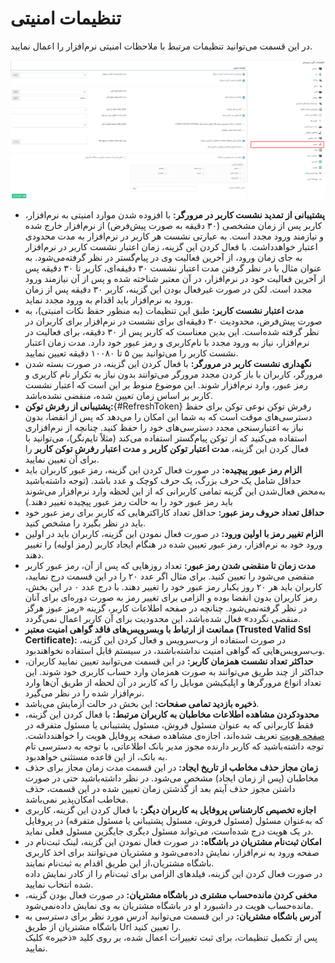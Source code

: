 # تنظیمات امنیتی

در این قسمت می‌توانید تنظیمات مرتبط با ملاحظات امنیتی نرم‌افزار را اعمال نمایید.<br>

![تنظیمات امنیتی](./Image/security-setting-2.8.4.png)

- **پشتیبانی از تمدید نشست کاربر در مرورگر:** با افزوده شدن موارد امنیتی به نرم‌افزار، کاربر پس از زمان مشخصی (۳۰ دقیقه به صورت پیش‌فرض) از نرم‌افزار خارج شده و نیازمند ورود مجدد است. به عبارتی نشست هر کاربر در نرم‌افزار به مدت محدودی اعتبار خواهدداشت. با فعال کردن این گزینه، زمان اعتبار نشست کاربر در نرم‌افزار به جای زمان ورود، از آخرین فعالیت وی در پیام‌گستر در نظر گرفته‌می‌شود. به عنوان مثال با در نظر گرفتن مدت اعتبار نشست ۳۰ دقیقه‌ای، کاربر تا ۳۰ دقیقه پس از آخرین فعالیت خود در نرم‌افزار، در آن معتبر شناخته شده و پس از آن نیازمند ورود مجدد است. لکن در صورت غیرفعال بودن این گزینه، کاربر ۳۰ دقیقه پس از زمان ورود به نرم‌افزار باید اقدام به ورود مجدد نماید.<br>
- **مدت اعتبار نشست کاربر:** طبق این تنظیمات (به منظور حفظ نکات امنیتی)، به صورت پیش‌فرض، محدودیت ۳۰ دقیقه‌ای برای نشست در نرم‌افزار برای کاربران در نظر گرفته شده‌است. این بدین معناست که کاربر پس از ۳۰ دقیقه، برای فعالیت در نرم‌افزار، نیاز به ورود مجدد با نام‌کاربری و رمز عبور خود دارد. مدت زمان اعتبار نشست کاربر را می‌توانید بین ۵ تا ۱۰۰۸۰ دقیقه تعیین نمایید.<br>
- **نگهداری نشست کاربر در مرورگر:** با فعال کردن این گزینه، در صورت بسته شدن مرورگر، کاربران با باز کردن مجدد مرورگر می‌توانند بدون نیاز به تکرار نام کاربری و رمز عبور، وارد نرم‌افزار شوند. این موضوع منوط بر این است که اعتبار نشست کاربر بر اساس زمان تعیین شده، منقضی نشده‌باشد.<br>
- **پشتیبانی از رفرش توکن:**{#RefreshToken} رفرش توکن نوعی توکن برای حفظ دسترسی‌های موقت است که به شما این امکان را می‌دهد که پس از انقضا، بدون نیاز به اعتبارسنجی مجدد دسترسی‌های خود را حفظ کنید. چنانچه از نرم‌افزاری استفاده می‌کنید که از توکن پیام‌گستر استفاده می‌کند (مثلاً تایم‌نگر)، می‌توانید با فعال کردن این گزینه، **مدت اعتبار توکن کاربر** و **مدت اعتبار رفرش توکن کاربر** را برای آن تعیین نمایید.<br>
- **الزام رمز عبور پیچیده:** در صورت فعال‌ کردن این گزینه، رمز عبور کاربران باید حداقل شامل یک حرف بزرگ، یک حرف کوچک و عدد باشد. (توجه داشته‌باشید به‌محض فعال‌شدن این گزینه تمامی کاربرانی که از این لحظه وارد نرم‌افزار می‌شوند باید رمز عبور خود را به حالت رمز عبور پیچیده تغییر دهند.) <br>
- **حداقل تعداد حروف رمز عبور:** حداقل تعداد کاراکترهایی که کاربر برای رمز عبور خود باید در نظر بگیرد را مشخص کنید.<br>
- **الزام تغییر رمز با اولین ورود:** در صورت فعال نمودن این گزینه، کاربران باید در اولین ورود خود به نرم‌افزار، رمز عبور تعیین شده در هنگام ایجاد کاربر (رمز اولیه) را تغییر دهند.<br>
- **مدت‌ زمان تا منقضی شدن رمز عبور:** تعداد روزهایی که پس از آن، رمز عبور کاربر منقضی می‌شود را تعیین کنید. برای مثال اگر عدد ۲۰ را در این قسمت درج نمایید، کاربران باید هر ۲۰ روز یکبار رمز عبور خود را تغییر دهند. با درج عدد ۰ در این بخش، رمز کاربران بدون انقضا بوده و الزامی برای تغییر رمز به صورت دوره‌ای برای آنان در نظر گرفته‌نمی‌شود. چنانچه در صفحه اطلاعات کاربر، گزینه «رمز عبوز هرگز منقضی نگردد» فعال شده‌باشد، این محدودیت برای آن کاربر اعمال نمی‌گردد.<br>
- **ممانعت از ارتباط با وبسرویس‌های فاقد گواهی امنیت معتبر (Trusted Valid Ssl Certificate):** در صورت استفاده از وب‌سرویس و فعال کردن این گزینه، وب‌سرویس‌هایی که گواهی امنیت نداشته‌باشند، در سیستم قابل استفاده نخواهند‌بود.<br>
- **حداکثر تعداد نشست همزمان کاربر:** در این قسمت می‌توانید تعیین نمایید کاربران، حداکثر از چند طریق می‌توانند به صورت همزمان وارد حساب کاربری خود شوند. این تعداد انواع مرورگرها و اپلیکیشن موبایل را که کاربر در آن لحظه از طریق آن‌ها وارد نرم‌افزار شده را در نظر می‌گیرد.<br>
- **ذخیره بازدید تمامی صفحات:** این بخش در حالت آزمایش می‌باشد.<br>
- **محدودکردن مشاهده اطلاعات مخاطبان به کاربران مرتبط:** با فعال کردن این گزینه، فقط کاربرانی که به عنوان مسئول فروش، مسئول پشتیبانی یا مسئول متفرقه در [صفحه هویت](https://github.com/1stco/PayamGostarDocs/blob/master/Help/Integrated-bank/Database/General-specifications/General-specifications.md) تعریف شده‌اند، اجازه‌ی مشاهده صفحه پروفایل هویت را خواهندداشت. توجه داشته‌باشید که کاربر دارنده مجوز مدیر بانک اطلاعاتی، با توجه به دسترسی تام به بانک، از این قاعده مستثنی خواهدبود.<br>
- **زمان مجاز حذف مخاطب از تاریخ ایجاد:** در این قسمت مدت‌ زمان مجاز برای حذف مخاطبان (پس از زمان ایجاد) مشخص می‌شود. در نظر داشته‌باشید حتی در صورت داشتن مجوز حذف آیتم بعد از گذشتن زمان تعیین شده در این قسمت، حذف مخاطب امکان‌پذیر نمی‌باشد.<br>
- **اجازه تخصیص کارشناس پروفایل به کاربران دیگر:** با فعال کردن این گزینه، کاربری که به‌عنوان مسئول (مسئول فروش، مسئول پشتیبانی یا مسئول متفرقه) در پروفایل در یک هویت درج شده‌است، می‌تواند مسئول دیگری جایگزین مسئول فعلی نماید.<br>
- **امکان ثبت‌نام مشتریان در باشگاه:** در صورت فعال نمودن این گزینه، لینک ثبت‌نام در صفحه ورود به نرم‌افزار، نمایش داده‌می‌شود و مشتریان می‌توانند برای اخذ کاربری باشگاه مشتریان،از این طریق اقدام به ثبت‌نام نمایند.<br>
در صورت فعال کردن این گزینه، فیلدهای الزامی برای ثبت‌نام را از کادر نمایش داده شده انتخاب نمایید.<br>
- **مخفی کردن مانده‌حساب مشتری در باشگاه مشتریان:**  در صورت فعال‌ بودن گزینه، مانده‌حساب هویت در داشبورد او در باشگاه مشتریان به وی نمایش داده‌نمی‌شود. <br>
- **آدرس باشگاه مشتریان:** در این قسمت می‌توانید آدرس مورد نظر برای دسترسی به باشگاه مشتریان از طریق Url را تعیین کنید.<br>
 پس از تکمیل تنظیمات، برای ثبت تغییرات اعمال شده، بر روی کلید «ذخیره» کلیک نمایید.<br>
 

 

 

 






